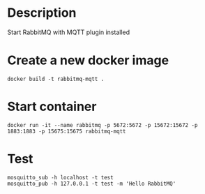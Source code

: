 # Description
Start RabbitMQ with MQTT plugin installed

# Create a new docker image
```shell
docker build -t rabbitmq-mqtt .
```

# Start container
```shell
docker run -it --name rabbitmq -p 5672:5672 -p 15672:15672 -p 1883:1883 -p 15675:15675 rabbitmq-mqtt
```

# Test
```shell
mosquitto_sub -h localhost -t test
mosquitto_pub -h 127.0.0.1 -t test -m 'Hello RabbitMQ'
```
